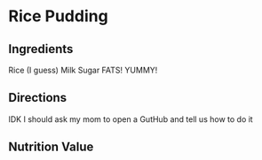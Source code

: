 # Rice Pudding
## Ingredients
Rice (I guess)
Milk
Sugar
FATS! YUMMY!

## Directions
IDK I should ask my mom to open a GutHub and tell us how to do it
## Nutrition Value
